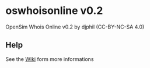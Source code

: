 # oswhoisonline v0.2
OpenSim Whois Online v0.2 by djphil (CC-BY-NC-SA 4.0)

## Help
See the <a href="https://github.com/djphil/oswhoisonline/wiki">Wiki</a> form more informations